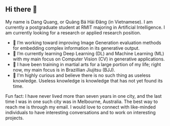 ## Hi there 👋

My name is Dang Quang, or Quảng Bá Hải Đăng (in Vietnamese). I am currently a postgraduate student at RMIT majoring in Artificial Intelligence. I am currently looking for a research or applied research position.

- 🔭 I’m working toward improving Image Generation evaluation methods for embedding complex information in its generative output.
- 🌱 I’m currently learning Deep Learning (DL) and Machine Learning (ML) with my main focus on Computer Vision (CV) in generative applications.
- 🥋 I have been training in martial arts for a large portion of my life; right now, my main focus is in Brazillian Jiujitsu (BJJ).
- 🔎 I'm highly curious and believe there is no such thing as useless knowledge. Useless knowledge is knowledge that has not yet found its time.

Fun fact: I have never lived more than seven years in one city, and the last time I was in one such city was in Melbourne, Australia.
The best way to reach me is through my email. I would love to connect with like-minded individuals to have interesting conversations and to work on interesting projects.

